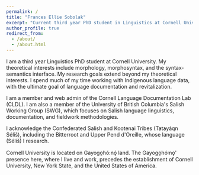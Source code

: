 ```yaml
---
permalink: /
title: "Frances Ellie Sobolak"
excerpt: "Current third year PhD student in Linguistics at Cornell University"
author_profile: true
redirect_from:
  - /about/
  - /about.html
---
```



I am a third year Linguistics PhD student at Cornell University. My theoretical interests include morphology, morphosyntax, and the syntax-semantics interface. My research goals extend beyond my theoretical interests. I spend much of my time working with Indigenous language data, with the ultimate goal of language documentation and revitalization.

I am a member and web admin of the Cornell Language Documentation Lab (CLDL). I am also a member of the University of British Columbia's Salish Working Group (SWG), which focuses on Salish language linguistics, documentation, and fieldwork methodologies.


I acknowledge the Confederated Salish and Kootenai Tribes (T̓at̓ayáqn Séliš), including the Bitterroot and Upper Pend d'Oreille, whose language (Séliš) I research.


Cornell University is located on Gayogo̱hó:nǫ́ land. The Gayogo̱hó꞉nǫ' presence here, where I live and work, precedes the establishment of Cornell University, New York State, and the United States of America.
